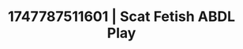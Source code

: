 ---
categories:
- Audio stimulation
- Pinay
- NSFW AI art
- Subtle dominance
- After dark play
image: /assets/images/1747787511601.jpg
layout: post
seo:
  description: Featured content with sensual ABDL Play, Scat Fetish. HD images available.
  keywords: ABDL Play, Scat Fetish
  og_image: /assets/images/1747787511601.jpg
  schema_type: VisualArtwork
tags:
- ABDL Play
- Scat Fetish
- '#1747787511601'
title: 1747787511601 | Scat Fetish ABDL Play
---